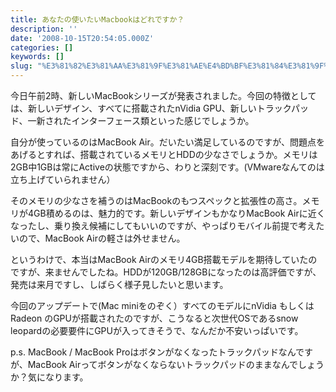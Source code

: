 ```yaml
---
title: あなたの使いたいMacbookはどれですか？
description: ''
date: '2008-10-15T20:54:05.000Z'
categories: []
keywords: []
slug: "%E3%81%82%E3%81%AA%E3%81%9F%E3%81%AE%E4%BD%BF%E3%81%84%E3%81%9F%E3%81%84Macbook%E3%81%AF%E3%81%A9%E3%82%8C%E3%81%A7%E3%81%99%E3%81%8B%EF%BC%9F"
---
```

今日午前2時、新しいMacBookシリーズが発表されました。今回の特徴としては、新しいデザイン、すべてに搭載されたnVidia GPU、新しいトラックパッド、一新されたインターフェース類といった感じでしょうか。

自分が使っているのはMacBook Air。だいたい満足しているのですが、問題点をあげるとすれば、搭載されているメモリとHDDの少なさでしょうか。メモリは2GB中1GBは常にActiveの状態ですから、わりと深刻です。(VMwareなんてのは立ち上げていられません）

そのメモリの少なさを補うのはMacBookのもつスペックと拡張性の高さ。メモリが4GB積めるのは、魅力的です。新しいデザインもかなりMacBook Airに近くなったし、乗り換え候補にしてもいいのですが、やっぱりモバイル前提で考えたいので、MacBook Airの軽さは外せません。

というわけで、本当はMacBook Airのメモリ4GB搭載モデルを期待していたのですが、来ませんでしたね。HDDが120GB/128GBになったのは高評価ですが、発売は来月ですし、しばらく様子見したいと思います。

今回のアップデートで(Mac miniをのぞく）すべてのモデルにnVidia もしくは Radeon のGPUが搭載されたのですが、こうなると次世代OSであるsnow leopardの必要要件にGPUが入ってきそうで、なんだか不安いっぱいです。

p.s. MacBook / MacBook Proはボタンがなくなったトラックパッドなんですが、MacBook Airってボタンがなくならないトラックパッドのままなんでしょうか？気になります。